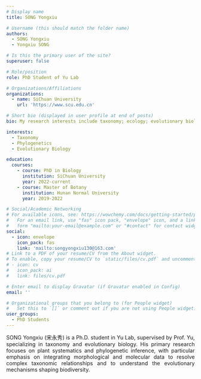 ```yaml
---
# Display name
title: SONG Yongxiu

# Username (this should match the folder name)
authors:
  - SONG Yongxiu
  - Yongxiu SONG

# Is this the primary user of the site?
superuser: false

# Role/position
role: PhD Student of Yu Lab

# Organizations/Affiliations
organizations:
  - name: SiChuan University
    url: 'https://www.scu.edu.cn'

# Short bio (displayed in user profile at end of posts)
bio: My research interests include taxonomy; ecology; evolutionary biology.

interests:
  - Taxonomy
  - Phylogenetics
  - Evolutionary Biology

education:
  courses:
    - course: PhD in Biology
      institution: SiChuan University
      year: 2022-current
    - course: Master of Botany
      institution: Hunan Normal University
      year: 2019-2022

# Social/Academic Networking
# For available icons, see: https://wowchemy.com/docs/getting-started/page-builder/#icons
#   For an email link, use "fas" icon pack, "envelope" icon, and a link in the
#   form "mailto:your-email@example.com" or "#contact" for contact widget.
social:
  - icon: envelope
    icon_pack: fas
    link: 'mailto:songyongxiu130@163.com'
# Link to a PDF of your resume/CV from the About widget.
# To enable, copy your resume/CV to `static/files/cv.pdf` and uncomment the lines below.
# - icon: cv
#   icon_pack: ai
#   link: files/cv.pdf

# Enter email to display Gravatar (if Gravatar enabled in Config)
email: ''

# Organizational groups that you belong to (for People widget)
#   Set this to `[]` or comment out if you are not using People widget.
user_groups:
  - PhD Students
---
```


<div style="text-align: justify;">

SONG Yongxiu (宋永秀) is a Ph.D. student in Yu Lab, supervised by Prof. Yu, specializing in taxonomy and evolutionary biology. His primary research focuses on plant systematics and phylogenetic inference, with particular emphasis on integrating morphological and molecular data to resolve complex taxonomic relationships and to understand the evolutionary mechanisms shaping biodiversity.

</div>
